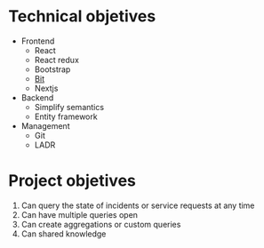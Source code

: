 # Technical objetives

+ Frontend
    + React
    + React redux
    + Bootstrap
    + [Bit](https://bitsrc.io)
    + Nextjs
+  Backend
    +  Simplify semantics
    +  Entity framework
+  Management
    +  Git
    +  LADR

# Project objetives

1. Can query the  state of incidents or service requests at any time
2. Can have multiple queries open
4. Can create aggregations or custom queries
5. Can shared knowledge